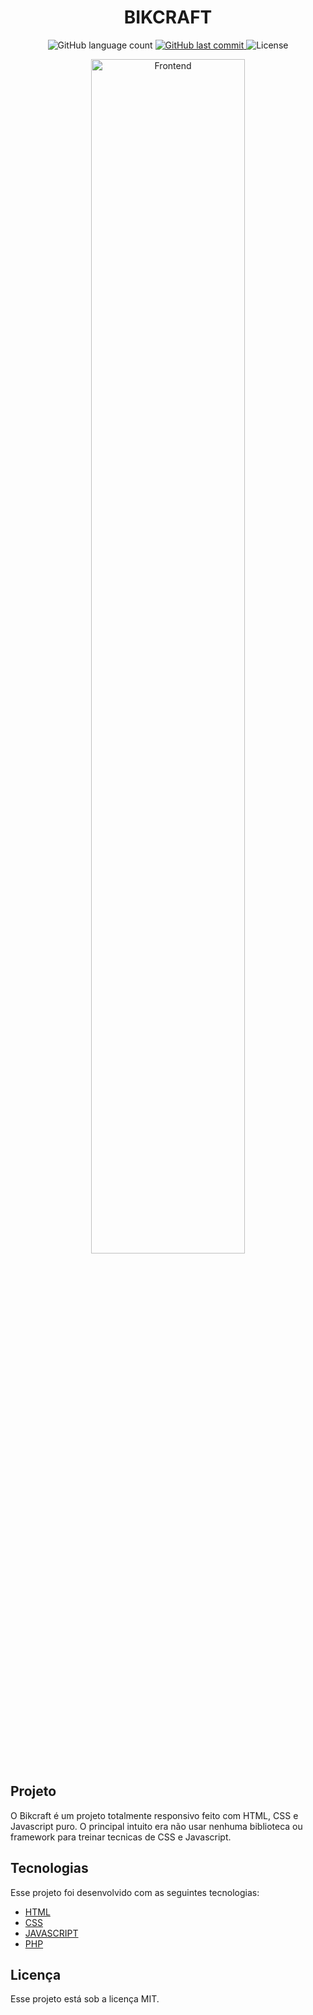 <h1 align="center">
  BIKCRAFT
</h1>

<p align="center">   
  <img alt="GitHub language count" src="https://img.shields.io/github/languages/count/matheusasg09/Projeto-Bikcraft">
  
  <a href="https://github.com/matheusasg09/semana-omnistack-9/commits/master">
    <img alt="GitHub last commit" src="https://img.shields.io/github/last-commit/matheusasg09/semana-omnistack-9.svg">
  </a>

  <img alt="License" src="https://img.shields.io/badge/license-MIT-brightgreen">
</p>

<p align="center">
  <img alt="Frontend" src="Projeto-Bikcraft/img/Bikcraft-git.png" width="70%">
</p>

## Projeto

O Bikcraft é um projeto totalmente responsivo feito com HTML, CSS e Javascript puro. O principal intuito era não usar nenhuma biblioteca ou framework para treinar tecnicas de CSS e Javascript.

## Tecnologias

Esse projeto foi desenvolvido com as seguintes tecnologias:

- [HTML](https://developer.mozilla.org/pt-BR/docs/Web/HTML)
- [CSS](https://developer.mozilla.org/pt-BR/docs/Web/CSS)
- [JAVASCRIPT](https://developer.mozilla.org/pt-BR/docs/Web/JavaScript)
- [PHP](https://www.php.net/docs.php)

## Licença

Esse projeto está sob a licença MIT.
